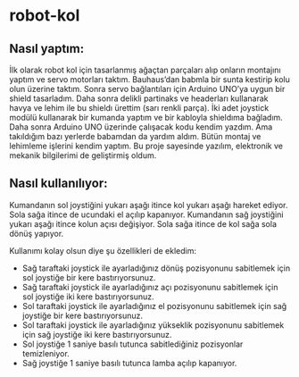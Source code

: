 # robot-kol


## Nasıl yaptım:
İlk olarak robot kol için tasarlanmış ağaçtan parçaları alıp onların montajını yaptım ve servo motorları taktım. Bauhaus’dan babmla bir sunta kestirip kolu olun üzerine taktım. 
Sonra servo bağlantıları için Arduino UNO’ya uygun bir shield tasarladım. Daha sonra delikli partinaks ve headerları kullanarak havya ve lehim ile bu shieldı ürettim (sarı renkli parça). İki adet joystick modülü kullanarak bir kumanda yaptım ve bir kabloyla shieldıma bağladım. 
Daha sonra Arduino UNO üzerinde çalışacak kodu kendim yazdım. Ama takıldığım bazı yerlerde babamdan da yardım aldım. Bütün montaj ve lehimleme işlerini kendim yaptım. Bu proje sayesinde yazılım, elektronik ve mekanik bilgilerimi de geliştirmiş oldum. 


## Nasıl kullanılıyor:
Kumandanın sol joystiğini yukarı aşağı itince kol yukarı aşağı hareket ediyor. Sola sağa itince de ucundaki el açılıp kapanıyor. 
Kumandanın sağ joystiğini yukarı aşağı itince kolun açısı değişiyor. Sola sağa itince de kol sağa sola dönüş yapıyor.  

Kullanımı kolay olsun diye şu özellikleri de ekledim: 
- Sağ taraftaki joystick ile ayarladığınız dönüş pozisyonunu sabitlemek için sol joystiğe bir kere bastırıyorsunuz. 
- Sağ taraftaki joystick ile ayarladığınız açı pozisyonunu sabitlemek için sol joystiğe iki kere bastırıyorsunuz.
- Sol taraftaki joystick ile ayarladığınız el pozisyonunu sabitlemek için sağ joystiğe bir kere bastırıyorsunuz.
- Sol taraftaki joystick ile ayarladığınız yükseklik pozisyonunu sabitlemek için sağ joystiğe iki kere bastırıyorsunuz.
- Sol joystiğe 1 saniye basılı tutunca sabitlediğiniz pozisyonlar temizleniyor. 
- Sağ joystiğe 1 saniye basılı tutunca lamba açılıp kapanıyor. 

